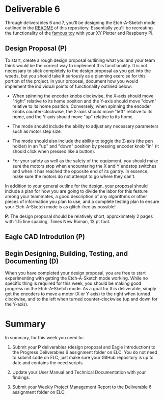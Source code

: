 # Deliverable 6

Through deliverables 6 and 7, you'll be designing the Etch-A-Sketch mode outlined in the [README](../README.md) of this repository. Essentially you'll be recreating the functionality of the [famous toy](https://en.wikipedia.org/wiki/Etch_A_Sketch) with your XY Plotter and Raspberry Pi.

## Design Proposal (P)

To start, create a rough design proposal outlining what you and your team think would be the correct way to implement this functionality. It is not necessary to stick completely to the design proposal as you get into the weeds, but you should take it seriously as a planning exercise for this portion of the project. In your proposal, document how you would implement the individual points of functionality outlined below:

- When spinning the encoder knobs clockwise, the X-axis should move "right" relative to its home position and the Y-axis should move "down" relative to its home position. Conversely, when spinning the encoder knobs counter-clockwise, the X-axis should move "left" relative to its home, and the Y-axis should move "up" relative to its home.

- The mode should include the ability to adjust any necessary parameters such as motor step size.

- The mode should also include the ability to toggle the Z-axis (the pen holder) in an "up" and "down" position by pressing encoder knob "in" (it should click when pressed like a button).

- For your safety as well as the safety of the equipment, you should make sure the motors stop when encountering the X and Y endstop switches and when it has reached the opposite end of its gantry. In essence, make sure the motors do not attempt to go where they can't.

In addition to your general outline for the design, your proposal should include a plan for how you are going to divide the labor for this feature among your teammates, a good description of any algorithms or other pieces of information you plan to use, and a complete testing plan to ensure your Etch-A-Sketch mode is as glitch-free as possible!

**P**: The design proposal should be relatively short, approximately 2 pages with 1.15 line spacing, Times New Roman, 12 pt font.

## Eagle CAD Introdution (P)



## Begin Designing, Building, Testing, and Documenting (D)

When you have completed your design proposal, you are free to start experimenting with getting the Etch-A-Sketch mode working. While no specific thing is required for this week, you should be making good progress on the Etch-A-Sketch mode. As a goal for this deliverable, simply get the encoders to move a motor (X or Y axis) to the right when turned clockwise, and to the left when turned counter-clockwise (up and down for the Y-axis).

# Summary

In summary, for this week you need to:

1. Submit your **P** deliverables (design proposal and Eagle Introduction) to the Progress Deliverables 6 assignment folder on ELC. You do not need to submit code on ELC, just make sure your GitHub repository is up to date and contains the need scripts.

3. Update your User Manual and Technical Documentation with your findings.

4. Submit your Weekly Project Management Report to the Deliverable 6 assignment folder on ELC.
